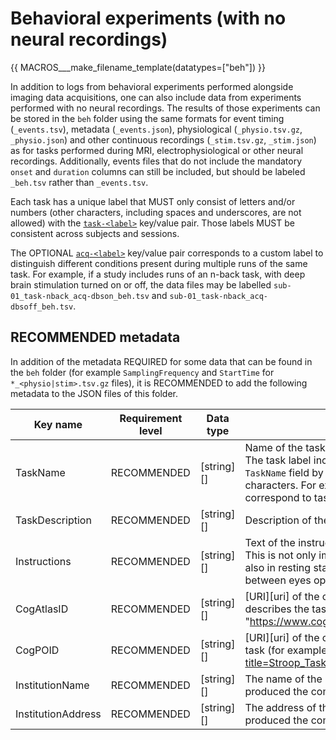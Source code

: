 # Behavioral experiments (with no neural recordings)

{{ MACROS___make_filename_template(datatypes=["beh"]) }}

In addition to logs from behavioral experiments performed alongside imaging data
acquisitions, one can also include data from experiments performed with no neural
recordings.
The results of those experiments can be stored in the `beh` folder using the same
formats for event timing (`_events.tsv`), metadata (`_events.json`),
physiological (`_physio.tsv.gz`, `_physio.json`)
and other continuous recordings (`_stim.tsv.gz`, `_stim.json`)
as for tasks performed during MRI, electrophysiological or other neural recordings.
Additionally, events files that do not include the mandatory `onset` and
`duration` columns can still be included, but should be labeled `_beh.tsv`
rather than `_events.tsv`.

Each task has a unique label that MUST only consist of letters and/or numbers
(other characters, including spaces and underscores, are not allowed) with the
[`task-<label>`](../99-appendices/09-entities.md#task) key/value pair.
Those labels MUST be consistent across subjects and sessions.

The OPTIONAL [`acq-<label>`](../99-appendices/09-entities.md#acq) key/value pair corresponds to a custom label to
distinguish different conditions present during multiple runs of the same task.
For example, if a study includes runs of an n-back task, with deep brain
stimulation turned on or off, the data files may be labelled
`sub-01_task-nback_acq-dbson_beh.tsv` and `sub-01_task-nback_acq-dbsoff_beh.tsv`.

## RECOMMENDED metadata

In addition of the metadata REQUIRED for some data that can be found in the `beh` folder
(for example `SamplingFrequency` and `StartTime` for `*_<physio|stim>.tsv.gz` files),
it is RECOMMENDED to add the following metadata to the JSON files of this folder.

| **Key name**       | **Requirement level** | **Data type** | **Description**                                                                                                                                                                                                                                                                                                                                                                      |
| ------------------ | --------------------- | ------------- | ------------------------------------------------------------------------------------------------------------------------------------------------------------------------------------------------------------------------------------------------------------------------------------------------------------------------------------------------------------------------------------ |
| TaskName           | RECOMMENDED           | [string][]    | Name of the task. No two tasks should have the same name. The task label included in the file name is derived from this `TaskName` field by removing all non-alphanumeric (`[a-zA-Z0-9]`) characters. For example `TaskName` `"faces n-back"` will correspond to task label `facesnback`. |
| TaskDescription    | RECOMMENDED           | [string][]    | Description of the task.                                                                                                                                                                                                                                                                                                                                                             |
| Instructions       | RECOMMENDED           | [string][]    | Text of the instructions given to participants before the scan. This is not only important for behavioral or cognitive tasks but also in resting state paradigms (for example, to distinguish between eyes open and eyes closed).                                                                                                                                                    |
| CogAtlasID         | RECOMMENDED           | [string][]    | [URI][uri] of the corresponding [Cognitive Atlas](https://www.cognitiveatlas.org/) term that describes the task (for example, Stroop task "<https://www.cognitiveatlas.org/task/id/tsk_4a57abb949e27>").                                                                                                                                                          |
| CogPOID            | RECOMMENDED           | [string][]    | [URI][uri] of the corresponding [CogPO](http://www.cogpo.org/) term that describes the task (for example, Stroop "<http://wiki.cogpo.org/index.php?title=Stroop_Task_Paradigm>") .                                                                                                                                                                                                                     |
| InstitutionName    | RECOMMENDED           | [string][]    | The name of the institution in charge of the equipment that produced the composite instances.                                                                                                                                                                                                                                                                                        |
| InstitutionAddress | RECOMMENDED           | [string][]    | The address of the institution in charge of the equipment that produced the composite instances.                                                                                                                                                                                                                                                                                     |
